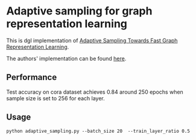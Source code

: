 # Adaptive sampling for graph representation learning

This is dgl implementation of [Adaptive Sampling Towards Fast Graph Representation Learning](https://arxiv.org/abs/1809.05343).

The authors' implementation can be found [here](https://github.com/huangwb/AS-GCNN).

## Performance

Test accuracy on cora dataset achieves 0.84 around 250 epochs when sample size is set to 256 for each layer.

## Usage

`python adaptive_sampling.py --batch_size 20  --train_layer_ratio 0.5`
